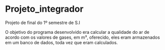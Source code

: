 # Projeto_integrador
Projeto de final do 1º semestre de S.I

O objetivo do programa desenvolvido era calcular a qualidade do ar de acordo com os valores de gases, em m³, oferecido, eles eram armazenados em um banco de dados, toda vez que eram calculados.

